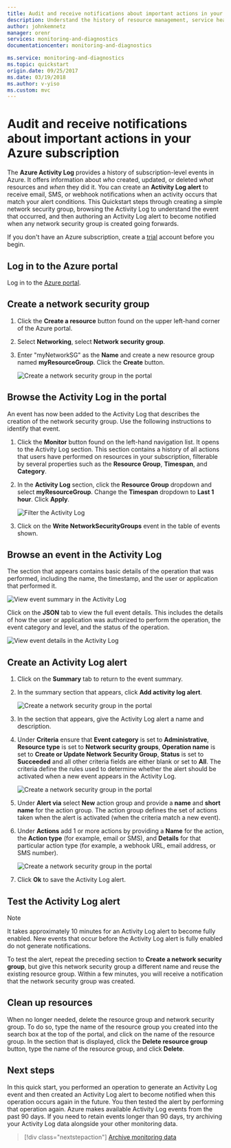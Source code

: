 ```yaml
---
title: Audit and receive notifications about important actions in your Azure subscription | Microsoft Docs
description: Understand the history of resource management, service health, and other subscription activity in the Activity Log, then use an Activity Log alert to receive an email notification when a highly-privileged operation is performed in your subscription.
author: johnkemnetz
manager: orenr
services: monitoring-and-diagnostics
documentationcenter: monitoring-and-diagnostics

ms.service: monitoring-and-diagnostics
ms.topic: quickstart
origin.date: 09/25/2017
ms.date: 03/19/2018
ms.author: v-yiso
ms.custom: mvc
---
```


# Audit and receive notifications about important actions in your Azure subscription

The **Azure Activity Log** provides a history of subscription-level events in Azure. It offers information about *who* created, updated, or deleted *what* resources and *when* they did it. You can create an **Activity Log alert** to receive email, SMS, or webhook notifications when an activity occurs that match your alert conditions. This Quickstart steps through creating a simple network security group, browsing the Activity Log to understand the event that occurred, and then authoring an Activity Log alert to become notified when any network security group is created going forwards.

If you don't have an Azure subscription, create a [trial](https://www.azure.cn/1rmb-trial/) account before you begin.

## Log in to the Azure portal

Log in to the [Azure portal](https://portal.azure.cn/).

## Create a network security group

1. Click the **Create a resource** button found on the upper left-hand corner of the Azure portal.

2. Select **Networking**, select **Network security group**.

3. Enter "myNetworkSG" as the **Name** and create a new resource group named **myResourceGroup**. Click the **Create** button.

    ![Create a network security group in the portal](./media/monitor-quick-audit-notify-action-in-subscription/create-network-security-group.png)

## Browse the Activity Log in the portal

An event has now been added to the Activity Log that describes the creation of the network security group. Use the following instructions to identify that event.

1. Click the **Monitor** button found on the left-hand navigation list. It opens to the Activity Log section. This section contains a history of all actions that users have performed on resources in your subscription, filterable by several properties such as the **Resource Group**, **Timespan**, and **Category**.

2. In the **Activity Log** section, click the **Resource Group** dropdown and select **myResourceGroup**. Change the **Timespan** dropdown to **Last 1 hour**. Click **Apply**.

    ![Filter the Activity Log](./media/monitor-quick-audit-notify-action-in-subscription/browse-activity-log.png)

3. Click on the **Write NetworkSecurityGroups** event in the table of events shown.

## Browse an event in the Activity Log

The section that appears contains basic details of the operation that was performed, including the name, the timestamp, and the user or application that performed it.

![View event summary in the Activity Log](./media/monitor-quick-audit-notify-action-in-subscription/activity-log-summary.png)

Click on the **JSON** tab to view the full event details. This includes the details of how the user or application was authorized to perform the operation, the event category and level, and the status of the operation.

![View event details in the Activity Log](./media/monitor-quick-audit-notify-action-in-subscription/activity-log-json.png)

## Create an Activity Log alert

1. Click on the **Summary** tab to return to the event summary.

2. In the summary section that appears, click **Add activity log alert**.

    ![Create a network security group in the portal](./media/monitor-quick-audit-notify-action-in-subscription/activity-log-summary.png)

3. In the section that appears, give the Activity Log alert a name and description.

4. Under **Criteria** ensure that **Event category** is set to **Administrative**, **Resource type** is set to **Network security groups**, **Operation name** is set to **Create or Update Network Security Group**, **Status** is set to **Succeeded** and all other criteria fields are either blank or set to **All**. The criteria define the rules used to determine whether the alert should be activated when a new event appears in the Activity Log.

    ![Create a network security group in the portal](./media/monitor-quick-audit-notify-action-in-subscription/activity-log-alert-criteria.png)

5. Under **Alert via** select **New** action group and provide a **name** and **short name** for the action group. The action group defines the set of actions taken when the alert is activated (when the criteria match a new event).

6. Under **Actions** add 1 or more actions by providing a **Name** for the action, the **Action type** (for example, email or SMS), and **Details** for that particular action type (for example, a webhook URL, email address, or SMS number).

    ![Create a network security group in the portal](./media/monitor-quick-audit-notify-action-in-subscription/activity-log-alert-actions.png)

7. Click **Ok** to save the Activity Log alert.

## Test the Activity Log alert

> [!NOTE]
> It takes approximately 10 minutes for an Activity Log alert to become fully enabled. New events that occur before the Activity Log alert is fully enabled do not generate notifications.
>
>

To test the alert, repeat the preceding section to **Create a network security group**, but give this network security group a different name and reuse the existing resource group. Within a few minutes, you will receive a notification that the network security group was created.

## Clean up resources

When no longer needed, delete the resource group and network security group. To do so, type the name of the resource group you created into the search box at the top of the portal, and click on the name of the resource group. In the section that is displayed, click the **Delete resource group** button, type the name of the resource group, and click **Delete**.

## Next steps

In this quick start, you performed an operation to generate an Activity Log event and then created an Activity Log alert to become notified when this operation occurs again in the future. You then tested the alert by performing that operation again. Azure makes available Activity Log events from the past 90 days. If you need to retain events longer than 90 days, try archiving your Activity Log data alongside your other monitoring data.

> [!div class="nextstepaction"]
> [Archive monitoring data](./monitor-tutorial-archive-monitoring-data.md)
